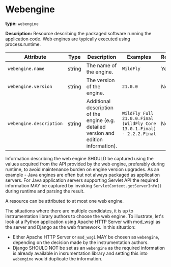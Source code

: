 # Webengine

**type:** `webengine`

**Description:** Resource describing the packaged software running the application code. Web engines are typically executed using process.runtime.

<!-- semconv webengine_resource -->
| Attribute  | Type | Description  | Examples  | Required |
|---|---|---|---|---|
| `webengine.name` | string | The name of the engine. | `WildFly` | Yes |
| `webengine.version` | string | The version of the engine. | `21.0.0` | No |
| `webengine.description` | string | Additional description of the engine (e.g. detailed version and edition information). | `WildFly Full 21.0.0.Final (WildFly Core 13.0.1.Final) - 2.2.2.Final` | No |
<!-- endsemconv -->

Information describing the web engine SHOULD be captured using the values acquired from the API provided by the web engine, preferably during runtime, to avoid maintenance burden on engine version upgrades. As an example - Java engines are often but not always packaged as application servers. For Java application servers supporting Servlet API the required information MAY be captured by invoking `ServletContext.getServerInfo()` during runtime and parsing the result.

A resource can be attributed to at most one web engine.

The situations where there are multiple candidates, it is up to instrumentation library authors to choose the web engine. To illustrate, let's look at a Python application using Apache HTTP Server with mod_wsgi as the server and Django as the web framework. In this situation:

* Either Apache HTTP Server or `mod_wsgi` MAY be chosen as `webengine`, depending on the decision made by the instrumentation authors.
* Django SHOULD NOT be set as an `webengine` as the required information is already available in insrumentation library and setting this into `webengine` would duplicate the information.
